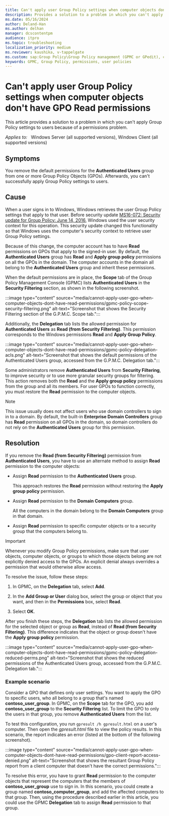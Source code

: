 ```yaml
---
title: Can't apply user Group Policy settings when computer objects don't have GPO Read permissions
description: Provides a solution to a problem in which you can't apply Group Policy settings to users because of a permissions problem.
ms.date: 05/16/2024
author: Deland-Han
ms.author: delhan
manager: dcscontentpm
audience: itpro
ms.topic: troubleshooting
localization_priority: medium
ms.reviewer: kaushika, v-tappelgate
ms.custom: sap:Group Policy\Group Policy management (GPMC or GPedit), csstroubleshoot
keywords: GPMC, Group Policy, permissions, user policies
---
```


# Can't apply user Group Policy settings when computer objects don't have GPO Read permissions

This article provides a solution to a problem in which you can't apply Group Policy settings to users because of a permissions problem.

_Applies to:_ &nbsp; Windows Server (all supported versions), Windows Client (all supported versions)

## Symptoms

You remove the default permissions for the **Authenticated Users** group from one or more Group Policy Objects (GPOs). Afterwards, you can't successfully apply Group Policy settings to users.

## Cause

When a user signs in to Windows, Windows retrieves the user Group Policy settings that apply to that user. Before security update [MS16-072: Security update for Group Policy: June 14, 2016](https://support.microsoft.com/topic/ms16-072-security-update-for-group-policy-june-14-2016-7570425d-d460-3003-b2ac-a464c874725d), Windows used the user security context for this operation. This security update changed this functionality so that Windows uses the computer's security context to retrieve user Group Policy settings.

Because of this change, the computer account has to have **Read** permissions on GPOs that apply to the signed-in user. By default, the **Authenticated Users** group has **Read** and **Apply group policy** permissions on all the GPOs in the domain. The computer accounts in the domain all belong to the **Authenticated Users** group and inherit these permissions.

When the default permissions are in place, the **Scope** tab of the Group Policy Management Console (GPMC) lists **Authenticated Users** in the **Security Filtering** section, as shown in the following screenshot.  

:::image type="content" source="media/cannot-apply-user-gpo-when-computer-objects-dont-have-read-permissions/gpmc-policy-scope-security-filtering.png" alt-text="Screenshot that shows the Security Filtering section of the G.P.M.C. Scope tab.":::  

Additionally, the **Delegation** tab lists the allowed permission for **Authenticated Users** as **Read (from Security Filtering)**. This permission corresponds to the Windows permissions **Read** and **Apply Group Policy**.  

:::image type="content" source="media/cannot-apply-user-gpo-when-computer-objects-dont-have-read-permissions/gpmc-policy-delegation-acls.png" alt-text="Screenshot that shows the default permissions of the Authenticated Users group, accessed from the G.P.M.C. Delegation tab.":::  

Some administrators remove **Authenticated Users** from **Security Filtering**, to improve security or to use more granular security groups for filtering. This action removes both the **Read** and the **Apply group policy** permissions from the group and all its members. For user GPOs to function correctly, you must restore the **Read** permission to the computer objects.

> [!NOTE]  
> This issue usually does not affect users who use domain controllers to sign in to a domain. By default, the built-in **Enterprise Domain Controllers** group has **Read** permission on all GPOs in the domain, so domain controllers do not rely on the **Authenticated Users** group for this permission.

## Resolution

If you remove the **Read (from Security Filtering)** permission from **Authenticated Users**, you have to use an alternate method to assign **Read** permission to the computer objects:

- Assign **Read** permission to the **Authenticated Users** group.

  This approach restores the **Read** permission without restoring the **Apply group policy** permission.

- Assign **Read** permission to the **Domain Computers** group.

  All the computers in the domain belong to the **Domain Computers** group in that domain.

- Assign **Read** permission to specific computer objects or to a security group that the computers belong to.

> [!IMPORTANT]  
> Whenever you modify Group Policy permissions, make sure that user objects, computer objects, or groups to which those objects belong are not explicitly denied access to the GPOs. An explicit denial always overrides a permission that would otherwise allow access.

To resolve the issue, follow these steps:

1. In GPMC, on the **Delegation** tab, select **Add**.

1. In the **Add Group or User** dialog box, select the group or object that you want, and then in the **Permissions** box, select **Read**.

1. Select **OK**.

After you finish these steps, the **Delegation** tab lists the allowed permission for the selected object or group as **Read**, instead of **Read (from Security Filtering)**. This difference indicates that the object or group doesn't have the **Apply group policy** permission.

:::image type="content" source="media/cannot-apply-user-gpo-when-computer-objects-dont-have-read-permissions/gpmc-policy-delegation-reduced-perms.png" alt-text="Screenshot that shows the reduced permissions of the Authenticated Users group, accessed from the G.P.M.C. Delegation tab.":::  

### Example scenario

Consider a GPO that defines only user settings. You want to apply the GPO to specific users, who all belong to a group that's named **contoso_user_group**. In GPMC, on the **Scope** tab for the GPO, you add **contoso_user_group** to the **Security Filtering** list. To limit the GPO to only the users in that group, you remove **Authenticated Users** from the list.

To test this configuration, you run `gpresult /h gpresult.html` on a user's computer. Then open the *gpresult.html* file to view the policy results. In this scenario, the report indicates an error (listed at the bottom of the following screenshot).  

:::image type="content" source="media/cannot-apply-user-gpo-when-computer-objects-dont-have-read-permissions/gpo-client-report-access-denied.png" alt-text="Screenshot that shows the resultant Group Policy report from a client computer that doesn't have the correct permissions.":::  

To resolve this error, you have to grant **Read** permission to the computer objects that represent the computers that the members of **contoso_user_group** use to sign in. In this scenario, you could create a group named **contoso_computer_group**, and add the affected computers to that group. Then, using the procedure described earlier in this article, you could use the GPMC **Delegation** tab to assign **Read** permission to that group.
